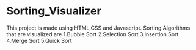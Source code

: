 # Sorting_Visualizer
This project is made using HTML,CSS and Javascript.
Sorting Algorithms that are visualized are 
1.Bubble Sort
2.Selection Sort
3.Insertion Sort
4.Merge Sort
5.Quick Sort
